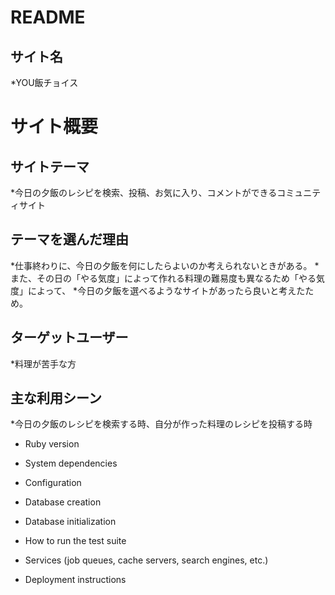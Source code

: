 # README

## サイト名
*YOU飯チョイス

# サイト概要
## サイトテーマ
*今日の夕飯のレシピを検索、投稿、お気に入り、コメントができるコミュニティサイト


## テーマを選んだ理由
*仕事終わりに、今日の夕飯を何にしたらよいのか考えられないときがある。
*また、その日の「やる気度」によって作れる料理の難易度も異なるため「やる気度」によって、
*今日の夕飯を選べるようなサイトがあったら良いと考えたため。

## ターゲットユーザー
*料理が苦手な方

## 主な利用シーン
*今日の夕飯のレシピを検索する時、自分が作った料理のレシピを投稿する時


* Ruby version

* System dependencies

* Configuration

* Database creation

* Database initialization

* How to run the test suite

* Services (job queues, cache servers, search engines, etc.)

* Deployment instructions
